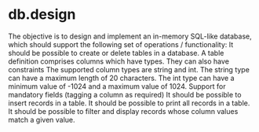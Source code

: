 # db.design
The objective is to design and implement an in-memory SQL-like database, which should support the following set of operations / functionality:   It should be possible to create or delete tables in a database.  A table definition comprises columns which have types. They can also have constraints  The supported column types are string and int.  The string type can have a maximum length of 20 characters.  The int type can have a minimum value of -1024 and a maximum value of 1024.  Support for mandatory fields (tagging a column as required)  It should be possible to insert records in a table.  It should be possible to print all records in a table.  It should be possible to filter and display records whose column values match a given value.
